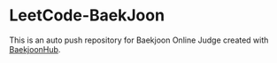 # LeetCode-BaekJoon
This is an auto push repository for Baekjoon Online Judge created with [BaekjoonHub](https://github.com/BaekjoonHub/BaekjoonHub).
